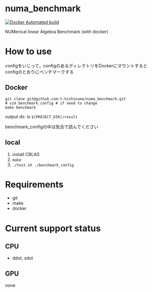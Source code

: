 # numa_benchmark
[![Docker Automated build](https://img.shields.io/badge/Docker-automated-blue)](https://hub.docker.com/repository/docker/hishinumat/numa_benchmark/general)

NUMerical  linear  Algebra Benchmark (with docker)

# How to use 
configをいじって，configのあるディレクトリをDockerにマウントするとconfigのとおりにベンチマークする

## Docker

```
git clone git@github.com:t-hishinuma/numa_benchmark.git
# vim benchmark_config # if need to change
make benchmark
```
output dir. is `$(PROJECT_DIR)/result`

benchmark\_configの中は気合で読んでください

## local
1. install CBLAS
2. `make`
3. `./test.sh ./benchmark_config`

# Requirements
- git
- make
- docker

# Current support status
## CPU
- ddot, sdot

## GPU
none
